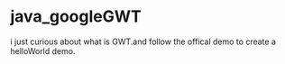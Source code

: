 java_googleGWT
==============
i just curious about what is GWT.and follow the offical demo to create a helloWorld demo.
